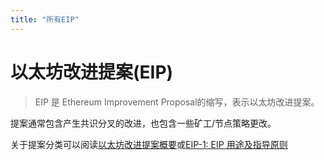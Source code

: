 ```yaml
---
title: "所有EIP"
---
```


# 以太坊改进提案(EIP)

> EIP 是 Ethereum Improvement Proposal的缩写，表示以太坊改进提案。

提案通常包含产生共识分叉的改进，也包含一些矿工/节点策略更改。

关于提案分类可以阅读[以太坊改进提案概要](.)或[EIP-1: EIP 用途及指导原则 ](./eip-1.html)
